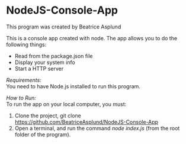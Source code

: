 # NodeJS-Console-App
This program was created by Beatrice Asplund

This is a console app created with node. The app allows you to do the following things:  
* Read from the package.json file  
* Display your system info  
* Start a HTTP server  

*Requirements:*  
You need to have Node.js installed to run this program.

*How to Run:*  
To run the app on your local computer, you must:  
1. Clone the project, git clone https://github.com/BeatriceAsplund/NodeJS-Console-App  
2. Open a terminal, and run the command _node index.js_ (from the root folder of the program).
